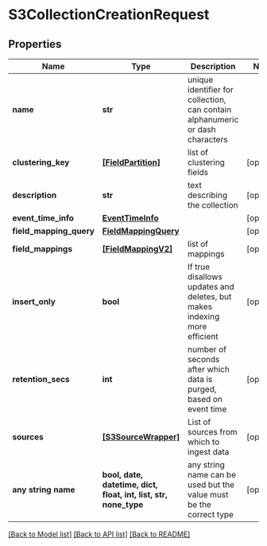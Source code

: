 # S3CollectionCreationRequest


## Properties
Name | Type | Description | Notes
------------ | ------------- | ------------- | -------------
**name** | **str** | unique identifier for collection, can contain alphanumeric or dash characters | 
**clustering_key** | [**[FieldPartition]**](FieldPartition.md) | list of clustering fields | [optional] 
**description** | **str** | text describing the collection | [optional] 
**event_time_info** | [**EventTimeInfo**](EventTimeInfo.md) |  | [optional] 
**field_mapping_query** | [**FieldMappingQuery**](FieldMappingQuery.md) |  | [optional] 
**field_mappings** | [**[FieldMappingV2]**](FieldMappingV2.md) | list of mappings | [optional] 
**insert_only** | **bool** | If true disallows updates and deletes, but makes indexing more efficient | [optional] 
**retention_secs** | **int** | number of seconds after which data is purged, based on event time | [optional] 
**sources** | [**[S3SourceWrapper]**](S3SourceWrapper.md) | List of sources from which to ingest data | [optional] 
**any string name** | **bool, date, datetime, dict, float, int, list, str, none_type** | any string name can be used but the value must be the correct type | [optional]

[[Back to Model list]](../README.md#documentation-for-models) [[Back to API list]](../README.md#documentation-for-api-endpoints) [[Back to README]](../README.md)



